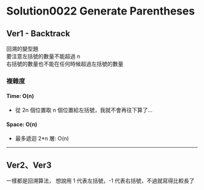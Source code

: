 # Solution0022 Generate Parentheses

## Ver1 - Backtrack

回溯的變型題  
要注意左括號的數量不能超過 n  
右括號的數量也不能在任何時候超過左括號的數量  

### 複雜度

#### Time: O(n)
- 從 2n 個位置取 n 個位置給左括號，我就不會再往下算了...

#### Space: O(n)
- 最多遞迴 2*n 層: O(n)

---

## Ver2、Ver3

一樣都是回溯算法，
想說用 1 代表左括號，-1 代表右括號，不過就寫得比較長了